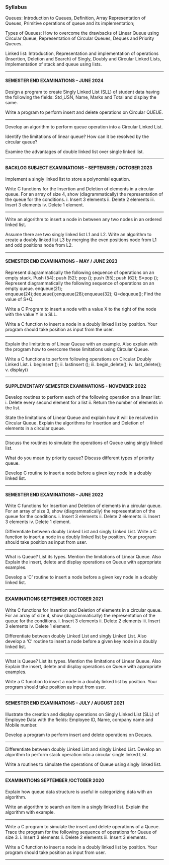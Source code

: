 ### Syllabus

Queues: Introduction to Queues, Definition, Array Representation of Queues, Primitive operations of queue and its implementation; 

Types of Queues: How to overcome the drawbacks of Linear Queue using Circular Queue, Representation of Circular Queues, Deques and Priority Queues.

Linked list: Introduction, Representation and implementation of operations (Insertion, Deletion and Search) of Singly, Doubly and Circular Linked Lists, Implementation of stack and queue using lists.

___

#### SEMESTER END EXAMINATIONS – JUNE 2024


Design a program to create Singly Linked List (SLL) of student data having the following the fields: Std_USN, Name, Marks and Total and display the same.

Write a program to perform insert and delete operations on Circular QUEUE.

___

Develop an algorithm to perform queue operation into a Circular Linked List.

Identify the limitations of linear queue? How can it be resolved by the circular queue?

Examine the advantages of double linked list over single linked list.

___

#### BACKLOG SUBJECT EXAMINATIONS – SEPTEMBER / OCTOBER 2023


Implement a singly linked list to store a polynomial equation.

Write C functions for the Insertion and Deletion of elements in a circular queue. For an array of size 4, show (diagrammatically) the representation of the queue for the conditions.
i. Insert 3 elements
ii. Delete 2 elements
iii. Insert 3 elements
iv. Delete 1 element.

___

Write an algorithm to insert a node in between any two nodes in an ordered linked list.

Assume there are two singly linked list L1 and L2. Write an algorithm to create a doubly linked list L3 by merging the even positions node from L1 and odd positions node from L2.

____
#### SEMESTER END EXAMINATIONS – MAY / JUNE 2023

Represent diagrammatically the following sequence of operations on an empty stack.
Push (54); push (52); pop (); push (55); push (62); S=pop ();
Represent diagrammatically the following sequence of operations on an empty queue.
enqueue(21); enqueue(24);dequeue();enqueue(28);enqueue(32);
Q=dequeue();
Find the value of S+Q.

Write a C Program to insert a node with a value X to the right of the node with the value Y in a SLL.

Write a C function to insert a node in a doubly linked list by position. Your program should take position as input from the user.

_____

Explain the limitations of Linear Queue with an example. Also explain with the program how to overcome these limitations using Circular Queue.

Write a C functions to perform following operations on Circular Doubly Linked List.
i. beginsert ();
ii. lastinsert ();
iii. begin_delete();
iv. last_delete();
v. display()


____

#### SUPPLEMENTARY SEMESTER EXAMINATIONS - NOVEMBER 2022

Develop routines to perform each of the following operation on a linear list:
i. Delete every second element for a list
ii. Return the number of elements in the list.

State the limitations of Linear Queue and explain how it will be
resolved in Circular Queue. Explain the algorithms for Insertion and Deletion of elements in a circular queue.

___

Discuss the routines to simulate the operations of Queue using singly linked list.

What do you mean by priority queue? Discuss different types of priority queue.

Develop C routine to insert a node before a given key node in a doubly linked list.

____

#### SEMESTER END EXAMINATIONS – JUNE 2022

Write C functions for Insertion and Deletion of elements in a circular queue. For an array of size 3, show (diagrammatically) the representation of the queue for the conditions.
i. Insert 3 elements
ii. Delete 2 elements
iii. Insert 3 elements
iv. Delete 1 element.

Differentiate between doubly Linked List and singly Linked List. Write a C function to insert a node in a doubly linked list by position. Your program should take position as input from user.

___

What is Queue? List its types. Mention the limitations of Linear Queue. Also Explain the insert, delete and display operations on Queue with appropriate examples.

Develop a ‘C’ routine to insert a node before a given key node in a doubly linked list.

___

#### EXAMINATIONS SEPTEMBER /OCTOBER 2021


Write C functions for Insertion and Deletion of elements in a circular queue. For an array of size 4, show (diagrammatically) the representation of the queue for the conditions.
i. Insert 3 elements
ii. Delete 2 elements
iii. Insert 3 elements
iv. Delete 1 element.

Differentiate between doubly Linked List and singly Linked List. Also develop a ‘C’ routine to insert a node before a given key node in a doubly linked list.

_____

What is Queue? List its types. Mention the limitations of Linear Queue. Also Explain the insert, delete and display operations on Queue with appropriate examples.

Write a C function to insert a node in a doubly linked list by position. Your program should take position as input from user.

____

#### SEMESTER END EXAMINATIONS – JULY / AUGUST 2021

Illustrate the creation and display operations on Singly Linked List (SLL) of Employee Data with the fields: Employee ID, Name, company name and Mobile number.

Develop a program to perform insert and delete operations on
Deques.

___

Differentiate between doubly Linked List and singly Linked List. Develop an algorithm to perform stack operation into a circular single linked List.

Write a routines to simulate the operations of Queue using singly linked list.

____

#### EXAMINATIONS SEPTEMBER /OCTOBER 2020

Explain how queue data structure is useful in categorizing data with an algorithm.

Write an algorithm to search an item in a singly linked list. Explain the algorithm with example.

___

Write a C program to simulate the insert and delete operations of a Queue. Trace the program for the following sequence of operations for Queue of
size 3.
i. Insert 3 elements ii. Delete 2 elements iii. Insert 3 elements.

Write a C function to insert a node in a doubly linked list by position. Your program should take position as input from user.


___


